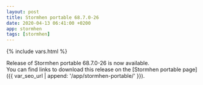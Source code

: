 ```yaml
---
layout: post
title: Stormhen portable 68.7.0-26
date: 2020-04-13 06:41:00 +0200
app: stormhen
tags: [stormhen]
---
```

{% include vars.html %}

Release of Stormhen portable 68.7.0-26 is now available.<br />
You can find links to download this release on the [Stormhen portable page]({{ var_seo_url | append: '/app/stormhen-portable/' }}).